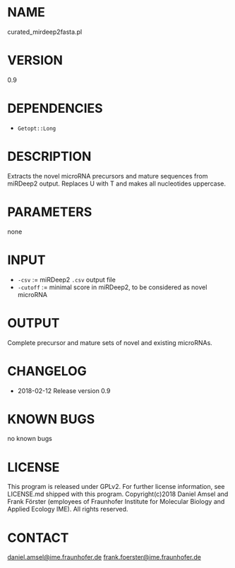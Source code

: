 # NAME
curated_mirdeep2fasta.pl
# VERSION
0.9
# DEPENDENCIES
- `Getopt::Long`
# DESCRIPTION
Extracts the novel microRNA precursors and mature sequences from miRDeep2 output. Replaces U with T and makes all nucleotides uppercase.
# PARAMETERS
none
# INPUT
- `-csv` := miRDeep2 `.csv` output file
- `-cutoff` := minimal score in miRDeep2, to be considered as novel microRNA 
# OUTPUT
Complete precursor and mature sets of novel and existing microRNAs. 
# CHANGELOG
- 2018-02-12 Release version 0.9
# KNOWN BUGS
no known bugs
# LICENSE
This program is released under GPLv2. For further license information, see LICENSE.md shipped with this program.
Copyright(c)2018 Daniel Amsel and Frank Förster (employees of Fraunhofer Institute for Molecular Biology and Applied Ecology IME).
All rights reserved.
# CONTACT
daniel.amsel@ime.fraunhofer.de
frank.foerster@ime.fraunhofer.de
